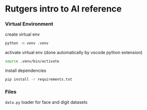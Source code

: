 # Rutgers intro to AI reference

### Virtual Environment

create virtual env

```bash
python -m venv .venv
```

activate virtual env (done automatically by vscode python extension)

```bash
source .venv/bin/activate
```

install dependencies

```bash
pip install -r requirements.txt
```

### Files

`data.py` loader for face and digit datasets

